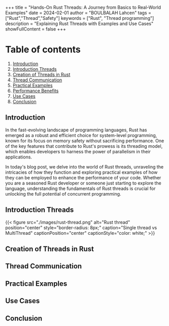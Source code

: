 +++
title = "Hands-On Rust Threads: A Journey from Basics to Real-World Examples"
date = 2024-02-01
author = "BOULBALAH Lahcen"
tags = ["Rust","Thread","Safety"]
keywords = ["Rust", "Thread programming"]
description = "Explaining Rust Threads with Examples and Use Cases"
showFullContent = false
+++
# Table of contents

1. [Introduction](#introduction)
2. [ Introduction Threads](#Introduction-Threads)
3. [ Creation of Threads in Rust](#Creation-of-Threads-in-Rust)
4. [ Thread Communication](#Thread-Communication)
5. [ Practical Examples](#practical-examples)
6. [ Performance Benefits](#performance-benefits)
7. [ Use Cases](#use-cases)
8. [ Conclusion](#conclusion)


## Introduction

In the fast-evolving landscape of programming languages, Rust has emerged as a robust and efficient choice for system-level programming, known for its focus on memory safety without sacrificing performance. One of the key features that contribute to Rust's prowess is its threading model, which enables developers to harness the power of parallelism in their applications.

In today's blog post, we delve into the world of Rust threads, unraveling the intricacies of how they function and exploring practical examples of how they can be employed to enhance the performance of your code. Whether you are a seasoned Rust developer or someone just starting to explore the language, understanding the fundamentals of Rust threads is crucial for unlocking the full potential of concurrent programming.

## Introduction Threads
{{< figure src="./images/rust-thread.png" alt="Rust thread" position="center" style="border-radius: 8px;" caption="Single thread vs MultiThread" captionPosition="center" captionStyle="color: white;" >}} 


## Creation of Threads in Rust

## Thread Communication

## Practical Examples

## Use Cases

## Conclusion